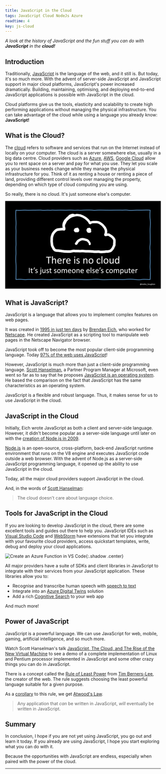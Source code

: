 ```yaml
---
title: JavaScript in the Cloud
tags: JavaScript Cloud NodeJs Azure
readtime: 4
key: js-cloud
---
```


_A look at the history of JavaScript and the fun stuff you can do with **JavaScript** in the **cloud!**_

## Introduction

Traditionally, [JavaScript](https://developer.mozilla.org/en-US/docs/Web/JavaScript) is the language of the web, and it still is. But today, it's so much more. With the advent of server-side JavaScript and JavaScript support in major cloud platforms, JavaScript's power increased dramatically. Building, maintaining, optimising, and deploying end-to-end JavaScript applications is possible with JavaScript in the cloud.

Cloud platforms give us the tools, elasticity and scalability to create high performing applications without managing the physical infrastructure. You can take advantage of the cloud while using a language you already know: **JavaScript!**

## What is the Cloud?

The [cloud](https://azure.microsoft.com/en-au/overview/what-is-the-cloud/) refers to software and services that run on the Internet instead of locally on your computer. The cloud is a server somewhere else, usually in a big data centre. Cloud providers such as [Azure](https://azure.microsoft.com/), [AWS](https://aws.amazon.com/), [Google Cloud](https://cloud.google.com/) allow you to rent space on a server and pay for what you use. They let you scale as your business needs change while they manage the physical infrastructure for you. Think of it as renting a house or renting a piece of land, providing different control levels over managing the property, depending on which type of cloud computing you are using.

So really, there is no cloud. It's just someone else's computer.

![There is no cloud, it's just someone else's computer](/assets/images/js-cloud/ThereIsNoCloud.png)

## What is JavaScript?

JavaScript is a language that allows you to implement complex features on web pages.

It was created in [1995 in just ten days](http://speakingjs.com/es5/ch04.html) by [Brendan Eich](https://brendaneich.com/), who worked for [Netscape](https://isp.netscape.com/). He created JavaScript as a scripting tool to manipulate web pages in the Netscape Navigator browser.

JavaScript took off to become the most popular client-side programming language. Today [97% of the web uses JavaScript](https://w3techs.com/technologies/details/cp-javascript)!

However, JavaScript is much more than just a client-side programming language. [Scott Hanselman](https://www.hanselman.com/), a Partner Program Manager at Microsoft, even went so far as to say that he proposes [JavaScript is an operating system](https://youtu.be/msPocYnU0N4?t=2532). He based the comparison on the fact that JavaScript has the same characteristics as an operating system.

JavaScript is a flexible and robust language. Thus, it makes sense for us to use JavaScript in the cloud.

## JavaScript in the Cloud

Initially, Eich wrote JavaScript as both a client and server-side language. However, it didn't become popular as a server-side language until later on with the [creation of Node.js in 2009](https://nodejs.dev/learn/a-brief-history-of-nodejs).

[Node.js](https://nodejs.dev/) is an open-source, cross-platform, back-end JavaScript runtime environment that runs on the V8 engine and executes JavaScript code outside a web browser. With the advent of Node.js as a server-side JavaScript programming language, it opened up the ability to use JavaScript in the cloud.

Today, all the major cloud providers support JavaScript in the cloud.

And, in the words of [Scott Hanselman](https://www.hanselman.com/):

> The cloud doesn't care about language choice.

## Tools for JavaScript in the Cloud

If you are looking to develop JavaScript in the cloud, there are some excellent tools and guides out there to help you. JavaScript IDEs such as [Visual Studio Code](https://code.visualstudio.com/) and [WebStorm](https://www.jetbrains.com/webstorm/) have extensions that let you integrate with your favourite cloud providers, access quickstart templates, write, debug and deploy your cloud applications.

![Create an Azure Function in VS Code](/assets/images/js-cloud/vscode-azfunc.gif){:.shadow .center}

All major providers have a suite of SDKs and client libraries in JavaScript to integrate with their services from your JavaScript application. These libraries allow you to:

- Recognise and transcribe human speech with [speech to text](https://docs.microsoft.com/en-us/azure/cognitive-services/speech-service/get-started-speech-to-text?tabs=windowsinstall&pivots=programming-language-browserjs)
- Integrate into an [Azure Digital Twins](https://docs.microsoft.com/en-us/azure/digital-twins/overview) solution
- Add a rich [Cognitive Search](https://docs.microsoft.com/en-au/azure/search/search-what-is-azure-search) to your web app

And much more!

## Power of JavaScript

JavaScript is a powerful language. We can use JavaScript for web, mobile, gaming, artificial intelligence, and so much more.

Watch Scott Hanselman's talk [JavaScript, The Cloud, and The Rise of the New Virtual Machine](https://youtu.be/msPocYnU0N4) to see a demo of a complete implementation of Linux and Pentium processor implemented in JavaScript and some other crazy things you can do in JavaScript.

There is a concept called the [Rule of Least Power](https://www.w3.org/2001/tag/doc/leastPower.html) from [Tim Berners-Lee](https://www.w3.org/People/Berners-Lee/), the creator of the web. The rule suggests choosing the least powerful language suitable for a given purpose.

As a [corollary](https://www.merriam-webster.com/dictionary/corollary) to this rule, we get [Atwood's Law](https://blog.codinghorror.com/the-principle-of-least-power/).

> Any application that _can_ be written in JavaScript, _will_ eventually be written in JavaScript.

## Summary

In conclusion, I hope if you are not yet using JavaScript, you go out and learn it today. If you already are using JavaScript, I hope you start exploring what you can do with it.

Because the opportunities with JavaScript are endless, especially when paired with the power of the cloud.

---

